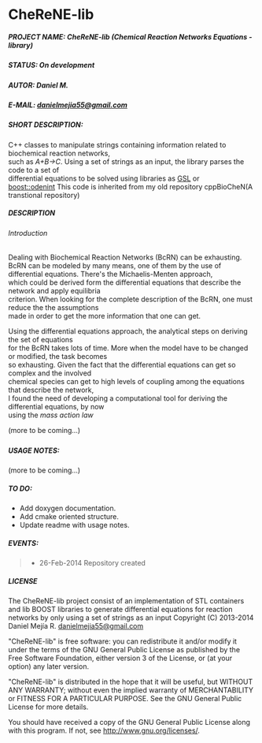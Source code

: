 CheReNE-lib
=======

##### PROJECT NAME:	CheReNE-lib (Chemical Reaction Networks Equations - library)  
##### STATUS:		On development    
##### AUTOR:		Daniel M.
##### E-MAIL:		[danielmejia55@gmail.com](mailto:danielmejia55@gmail.com)  
##### SHORT DESCRIPTION:  
C++ classes to manipulate strings containing information related to biochemical reaction networks,  
such as _A+B->C_. Using a set of strings as an input, the library parses the code to a set of  
differential equations to be solved using libraries as [GSL](http://www.gnu.org/software/gsl/) or  
[boost::odenint](http://www.boost.org/doc/libs/1_55_0b1/libs/numeric/odeint/doc/html/index.html) 
This code is inherited from my old repository cppBioCheN(A transtional repository)

##### DESCRIPTION   
###### Introduction   
Dealing with Biochemical Reaction Networks (BcRN) can be exhausting. BcRN can be modeled by many 
means, one of them by the use of differential equations. There's the Michaelis-Menten approach,  
which could be derived form the differential equations that describe the network and apply equilibria   
criterion. When looking for the complete description of the BcRN, one must reduce the the assumptions  
made in order to get the more information that one can get.  
  
Using the differential equations approach, the analytical steps on deriving the set of equations   
for the BcRN takes lots of time. More when the model have to be changed or modified, the task becomes   
so exhausting. Given the fact that the differential equations can get so complex and the involved   
chemical species can get to high levels of coupling among the equations that describe the network,  
I found the need of developing a computational tool for deriving the differential equations, by now  
using the _mass action law_   

(more to be coming...)

#####

##### USAGE NOTES:  

(more to be coming...)

##### TO DO:
* Add doxygen documentation.  
* Add cmake oriented structure.  
* Update readme with usage notes.  

##### EVENTS:
>* 26-Feb-2014	Repository created  

##### LICENSE
    
The CheReNE-lib project consist of an  implementation of STL containers and lib BOOST libraries
to generate differential equations for reaction networks by only using a set of strings as an input
Copyright (C) 2013-2014  Daniel Mejía R. [danielmejia55@gmail.com](mailto:danielmejia55@gmail.com) 

"CheReNE-lib" is free software: you can redistribute it and/or modify
it under the terms of the GNU General Public License as published by
the Free Software Foundation, either version 3 of the License, or
(at your option) any later version.

"CheReNE-lib" is distributed in the hope that it will be useful,
but WITHOUT ANY WARRANTY; without even the implied warranty of
MERCHANTABILITY or FITNESS FOR A PARTICULAR PURPOSE.  See the
GNU General Public License for more details.

You should have received a copy of the GNU General Public License
along with this program.  If not, see <http://www.gnu.org/licenses/>.
